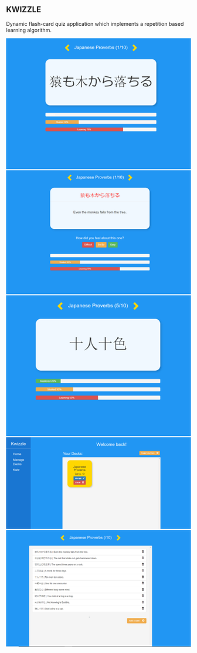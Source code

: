 KWIZZLE
---------------------------------------------------------------------------------------------------------------------------------------
Dynamic flash-card quiz application which implements a repetition based learning algorithm.

<img src="KwizzleCard1.png"/>
<img src="KwizzleCard2.png"/>
<img src="KwizzleCard3.png"/>
<img src="KwizzleHompage.png"/>
<img src="KwizzleDeckManager.png"/>

